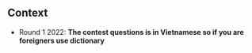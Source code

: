 ## Context 
- Round 1 2022: 
  **The contest questions is in Vietnamese so if you are foreigners use dictionary**
